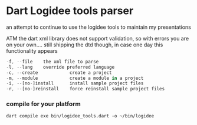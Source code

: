 # Dart Logidee tools parser

an attempt to continue to use the logidee tools to maintain my presentations

ATM the dart xml library does not support validation, so with errors you are on your own....
still shipping the dtd though, in case one day this functionality appears


```dart bin/logidee_tools.dart --help
-f, --file    the xml file to parse
-l, --lang    override preferred language
-c, --create            create a project
-m, --module            create a module in a project
-i, --[no-]install      install sample project files
-r, --[no-]reinstall    force reinstall sample project files
```

### compile for your platform

```
dart compile exe bin/logidee_tools.dart -o ~/bin/logidee
```

